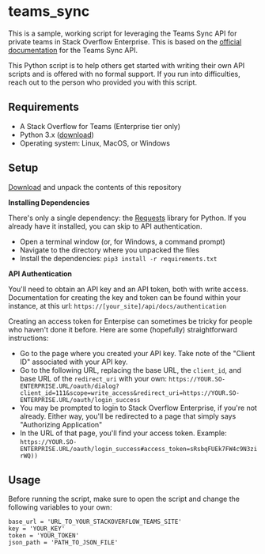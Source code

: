 # teams_sync
This is a sample, working script for leveraging the Teams Sync API for private teams in Stack Overflow Enterprise. This is based on the [official documentation](https://support.stackenterprise.co/support/solutions/articles/22000232700-team-membership-sync#syncing-team-membership-via-api-push-(2019.2-release-or-later)) for the Teams Sync API.

This Python script is to help others get started with writing their own API scripts and is offered with no formal support. 
If you run into difficulties, reach out to the person who provided you with this script.

## Requirements
* A Stack Overflow for Teams (Enterprise tier only)
* Python 3.x ([download](https://www.python.org/downloads/))
* Operating system: Linux, MacOS, or Windows

## Setup

[Download](https://github.com/jklick-so/teams_sync/archive/refs/heads/main.zip) and unpack the contents of this repository

**Installing Dependencies**

There's only a single dependency: the [Requests](https://pypi.org/project/requests/) library for Python. If you already have it installed, you can skip to API authentication.
* Open a terminal window (or, for Windows, a command prompt)
* Navigate to the directory where you unpacked the files
* Install the dependencies: `pip3 install -r requirements.txt`

**API Authentication**

You'll need to obtain an API key and an API token, both with write access.
Documentation for creating the key and token can be found within your instance, at this url: `https://[your_site]/api/docs/authentication`

Creating an access token for Enterpise can sometimes be tricky for people who haven't done it before. Here are some (hopefully) straightforward instructions:
* Go to the page where you created your API key. Take note of the "Client ID" associated with your API key.
* Go to the following URL, replacing the base URL, the `client_id`, and base URL of the `redirect_uri` with your own:
`https://YOUR.SO-ENTERPRISE.URL/oauth/dialog?client_id=111&scope=write_access&redirect_uri=https://YOUR.SO-ENTERPRISE.URL/oauth/login_success`
* You may be prompted to login to Stack Overflow Enterprise, if you're not already. Either way, you'll be redirected to a page that simply says "Authorizing Application"
* In the URL of that page, you'll find your access token. Example: `https://YOUR.SO-ENTERPRISE.URL/oauth/login_success#access_token=sRsbqFUEk7FW4c9N3zirWQ))`

## Usage
Before running the script, make sure to open the script and change the following variables to your own:
```
base_url = 'URL_TO_YOUR_STACKOVERFLOW_TEAMS_SITE'
key = 'YOUR_KEY'
token = 'YOUR_TOKEN'
json_path = 'PATH_TO_JSON_FILE'
```

